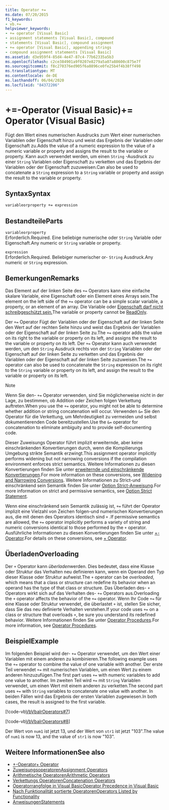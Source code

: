 ```yaml
---
title: Operator +=
ms.date: 07/20/2015
f1_keywords:
- vb.+=
helpviewer_keywords:
- += operator [Visual Basic]
- assignment statements [Visual Basic], compound
- statements [Visual Basic], compound assignment
- += operator [Visual Basic], appending strings
- compound assignment statements [Visual Basic]
ms.assetid: d3e959f4-85d4-4e47-87c4-77b62335a5b3
ms.openlocfilehash: c2ce384901a9f0207e8279a5a07a88600c875e7f
ms.sourcegitcommit: f8c270376ed905f6a8896ce0fe25b4f4b38ff498
ms.translationtype: MT
ms.contentlocale: de-DE
ms.lasthandoff: 06/04/2020
ms.locfileid: "84372206"
---
```

# <a name="-operator-visual-basic"></a><span data-ttu-id="dc6e7-102">+=-Operator (Visual Basic)</span><span class="sxs-lookup"><span data-stu-id="dc6e7-102">+= Operator (Visual Basic)</span></span>
<span data-ttu-id="dc6e7-103">Fügt den Wert eines numerischen Ausdrucks zum Wert einer numerischen Variablen oder Eigenschaft hinzu und weist das Ergebnis der Variablen oder Eigenschaft zu.</span><span class="sxs-lookup"><span data-stu-id="dc6e7-103">Adds the value of a numeric expression to the value of a numeric variable or property and assigns the result to the variable or property.</span></span> <span data-ttu-id="dc6e7-104">Kann auch verwendet werden, um einen `String` -Ausdruck zu einer `String` Variablen oder Eigenschaft zu verketten und das Ergebnis der Variablen oder der Eigenschaft zuzuweisen.</span><span class="sxs-lookup"><span data-stu-id="dc6e7-104">Can also be used to concatenate a `String` expression to a `String` variable or property and assign the result to the variable or property.</span></span>  
  
## <a name="syntax"></a><span data-ttu-id="dc6e7-105">Syntax</span><span class="sxs-lookup"><span data-stu-id="dc6e7-105">Syntax</span></span>  
  
```vb  
variableorproperty += expression  
```  
  
## <a name="parts"></a><span data-ttu-id="dc6e7-106">Bestandteile</span><span class="sxs-lookup"><span data-stu-id="dc6e7-106">Parts</span></span>  
 `variableorproperty`  
 <span data-ttu-id="dc6e7-107">Erforderlich.</span><span class="sxs-lookup"><span data-stu-id="dc6e7-107">Required.</span></span> <span data-ttu-id="dc6e7-108">Eine beliebige numerische oder `String` Variable oder Eigenschaft.</span><span class="sxs-lookup"><span data-stu-id="dc6e7-108">Any numeric or `String` variable or property.</span></span>  
  
 `expression`  
 <span data-ttu-id="dc6e7-109">Erforderlich.</span><span class="sxs-lookup"><span data-stu-id="dc6e7-109">Required.</span></span> <span data-ttu-id="dc6e7-110">Beliebiger numerischer or- `String` Ausdruck.</span><span class="sxs-lookup"><span data-stu-id="dc6e7-110">Any numeric or `String` expression.</span></span>  
  
## <a name="remarks"></a><span data-ttu-id="dc6e7-111">Bemerkungen</span><span class="sxs-lookup"><span data-stu-id="dc6e7-111">Remarks</span></span>  
 <span data-ttu-id="dc6e7-112">Das Element auf der linken Seite des `+=` Operators kann eine einfache skalare Variable, eine Eigenschaft oder ein Element eines Arrays sein.</span><span class="sxs-lookup"><span data-stu-id="dc6e7-112">The element on the left side of the `+=` operator can be a simple scalar variable, a property, or an element of an array.</span></span> <span data-ttu-id="dc6e7-113">Die Variable oder [Eigenschaft darf nicht schreibgeschützt sein.](../modifiers/readonly.md)</span><span class="sxs-lookup"><span data-stu-id="dc6e7-113">The variable or property cannot be [ReadOnly](../modifiers/readonly.md).</span></span>  
  
 <span data-ttu-id="dc6e7-114">Der `+=` Operator Fügt der Variablen oder der Eigenschaft auf der linken Seite den Wert auf der rechten Seite hinzu und weist das Ergebnis der Variablen oder der Eigenschaft auf der linken Seite zu.</span><span class="sxs-lookup"><span data-stu-id="dc6e7-114">The `+=` operator adds the value on its right to the variable or property on its left, and assigns the result to the variable or property on its left.</span></span> <span data-ttu-id="dc6e7-115">Der `+=` Operator kann auch verwendet werden, um den `String` Ausdruck rechts von der `String` Variablen oder der Eigenschaft auf der linken Seite zu verketten und das Ergebnis der Variablen oder der Eigenschaft auf der linken Seite zuzuweisen.</span><span class="sxs-lookup"><span data-stu-id="dc6e7-115">The `+=` operator can also be used to concatenate the `String` expression on its right to the `String` variable or property on its left, and assign the result to the variable or property on its left.</span></span>  
  
> [!NOTE]
> <span data-ttu-id="dc6e7-116">Wenn Sie den- `+=` Operator verwenden, sind Sie möglicherweise nicht in der Lage, zu bestimmen, ob Addition oder Zeichen folgen Verkettung auftreten.</span><span class="sxs-lookup"><span data-stu-id="dc6e7-116">When you use the `+=` operator, you might not be able to determine whether addition or string concatenation will occur.</span></span> <span data-ttu-id="dc6e7-117">Verwenden `&=` Sie den Operator für die Verkettung, um Mehrdeutigkeit zu vermeiden und selbst dokumentierenden Code bereitzustellen.</span><span class="sxs-lookup"><span data-stu-id="dc6e7-117">Use the `&=` operator for concatenation to eliminate ambiguity and to provide self-documenting code.</span></span>  
  
 <span data-ttu-id="dc6e7-118">Dieser Zuweisungs Operator führt implizit erweiternde, aber keine einschränkenden Konvertierungen durch, wenn die Kompilierungs Umgebung strikte Semantik erzwingt.</span><span class="sxs-lookup"><span data-stu-id="dc6e7-118">This assignment operator implicitly performs widening but not narrowing conversions if the compilation environment enforces strict semantics.</span></span> <span data-ttu-id="dc6e7-119">Weitere Informationen zu diesen Konvertierungen finden Sie unter [erweiternde und einschränkende Konvertierungen](../../programming-guide/language-features/data-types/widening-and-narrowing-conversions.md).</span><span class="sxs-lookup"><span data-stu-id="dc6e7-119">For more information on these conversions, see [Widening and Narrowing Conversions](../../programming-guide/language-features/data-types/widening-and-narrowing-conversions.md).</span></span> <span data-ttu-id="dc6e7-120">Weitere Informationen zu Strict-und einschränkend sein Semantik finden Sie unter [Option Strict-Anweisung](../statements/option-strict-statement.md).</span><span class="sxs-lookup"><span data-stu-id="dc6e7-120">For more information on strict and permissive semantics, see [Option Strict Statement](../statements/option-strict-statement.md).</span></span>  
  
 <span data-ttu-id="dc6e7-121">Wenn eine einschränkend sein Semantik zulässig ist, `+=` führt der Operator implizit eine Vielzahl von Zeichen folgen-und numerischen Konvertierungen aus, die mit denen des Operators identisch sind `+` .</span><span class="sxs-lookup"><span data-stu-id="dc6e7-121">If permissive semantics are allowed, the `+=` operator implicitly performs a variety of string and numeric conversions identical to those performed by the `+` operator.</span></span> <span data-ttu-id="dc6e7-122">Ausführliche Informationen zu diesen Konvertierungen finden Sie unter [+-Operator](addition-operator.md).</span><span class="sxs-lookup"><span data-stu-id="dc6e7-122">For details on these conversions, see [+ Operator](addition-operator.md).</span></span>  
  
## <a name="overloading"></a><span data-ttu-id="dc6e7-123">Überladen</span><span class="sxs-lookup"><span data-stu-id="dc6e7-123">Overloading</span></span>  
 <span data-ttu-id="dc6e7-124">Der `+` Operator kann *überladen*werden. Dies bedeutet, dass eine Klasse oder Struktur das Verhalten neu definieren kann, wenn ein Operand den Typ dieser Klasse oder Struktur aufweist.</span><span class="sxs-lookup"><span data-stu-id="dc6e7-124">The `+` operator can be *overloaded*, which means that a class or structure can redefine its behavior when an operand has the type of that class or structure.</span></span> <span data-ttu-id="dc6e7-125">Das Überladen des- `+` Operators wirkt sich auf das Verhalten des- `+=` Operators aus.</span><span class="sxs-lookup"><span data-stu-id="dc6e7-125">Overloading the `+` operator affects the behavior of the `+=` operator.</span></span> <span data-ttu-id="dc6e7-126">Wenn Ihr Code `+=` für eine Klasse oder Struktur verwendet, die überlastet `+` ist, stellen Sie sicher, dass Sie das neu definierte Verhalten verstehen.</span><span class="sxs-lookup"><span data-stu-id="dc6e7-126">If your code uses `+=` on a class or structure that overloads `+`, be sure you understand its redefined behavior.</span></span> <span data-ttu-id="dc6e7-127">Weitere Informationen finden Sie unter [Operator Procedures](../../programming-guide/language-features/procedures/operator-procedures.md).</span><span class="sxs-lookup"><span data-stu-id="dc6e7-127">For more information, see [Operator Procedures](../../programming-guide/language-features/procedures/operator-procedures.md).</span></span>  
  
## <a name="example"></a><span data-ttu-id="dc6e7-128">Beispiel</span><span class="sxs-lookup"><span data-stu-id="dc6e7-128">Example</span></span>  
 <span data-ttu-id="dc6e7-129">Im folgenden Beispiel wird der- `+=` Operator verwendet, um den Wert einer Variablen mit einem anderen zu kombinieren.</span><span class="sxs-lookup"><span data-stu-id="dc6e7-129">The following example uses the `+=` operator to combine the value of one variable with another.</span></span> <span data-ttu-id="dc6e7-130">Der erste Teil verwendet `+=` mit numerischen Variablen, um einen Wert zu einem anderen hinzuzufügen.</span><span class="sxs-lookup"><span data-stu-id="dc6e7-130">The first part uses `+=` with numeric variables to add one value to another.</span></span> <span data-ttu-id="dc6e7-131">Im zweiten Teil wird `+=` mit `String` Variablen verwendet, um einen Wert mit einem anderen zu verketten.</span><span class="sxs-lookup"><span data-stu-id="dc6e7-131">The second part uses `+=` with `String` variables to concatenate one value with another.</span></span> <span data-ttu-id="dc6e7-132">In beiden Fällen wird das Ergebnis der ersten Variablen zugewiesen.</span><span class="sxs-lookup"><span data-stu-id="dc6e7-132">In both cases, the result is assigned to the first variable.</span></span>  
  
 [!code-vb[VbVbalrOperators#7](~/samples/snippets/visualbasic/VS_Snippets_VBCSharp/VbVbalrOperators/VB/Class1.vb#7)]  
  
 [!code-vb[VbVbalrOperators#8](~/samples/snippets/visualbasic/VS_Snippets_VBCSharp/VbVbalrOperators/VB/Class1.vb#8)]  
  
 <span data-ttu-id="dc6e7-133">Der Wert von `num1` ist jetzt 13, und der Wert von `str1` ist jetzt "103".</span><span class="sxs-lookup"><span data-stu-id="dc6e7-133">The value of `num1` is now 13, and the value of `str1` is now "103".</span></span>  
  
## <a name="see-also"></a><span data-ttu-id="dc6e7-134">Weitere Informationen</span><span class="sxs-lookup"><span data-stu-id="dc6e7-134">See also</span></span>

- [<span data-ttu-id="dc6e7-135">+-Operator</span><span class="sxs-lookup"><span data-stu-id="dc6e7-135">+ Operator</span></span>](addition-operator.md)
- [<span data-ttu-id="dc6e7-136">Zuweisungsoperatoren</span><span class="sxs-lookup"><span data-stu-id="dc6e7-136">Assignment Operators</span></span>](assignment-operators.md)
- [<span data-ttu-id="dc6e7-137">Arithmetische Operatoren</span><span class="sxs-lookup"><span data-stu-id="dc6e7-137">Arithmetic Operators</span></span>](arithmetic-operators.md)
- [<span data-ttu-id="dc6e7-138">Verkettungs Operatoren</span><span class="sxs-lookup"><span data-stu-id="dc6e7-138">Concatenation Operators</span></span>](concatenation-operators.md)
- [<span data-ttu-id="dc6e7-139">Operatorrangfolge in Visual Basic</span><span class="sxs-lookup"><span data-stu-id="dc6e7-139">Operator Precedence in Visual Basic</span></span>](operator-precedence.md)
- [<span data-ttu-id="dc6e7-140">Nach Funktionalität sortierte Operatoren</span><span class="sxs-lookup"><span data-stu-id="dc6e7-140">Operators Listed by Functionality</span></span>](operators-listed-by-functionality.md)
- [<span data-ttu-id="dc6e7-141">Anweisungen</span><span class="sxs-lookup"><span data-stu-id="dc6e7-141">Statements</span></span>](../../programming-guide/language-features/statements.md)
